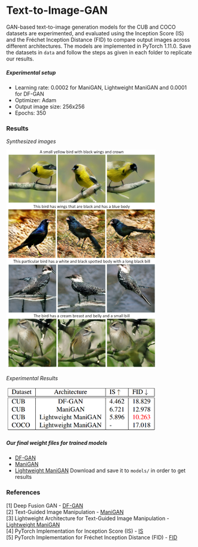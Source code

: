 # Text-to-Image-GAN

GAN-based text-to-image generation models for the CUB and COCO datasets are experimented, and evaluated using the Inception Score (IS) and the Fréchet Inception Distance (FID) to compare output images across different architectures. The models are implemented in PyTorch 1.11.0. Save the datasets in ```data``` and follow the steps as given in each folder to replicate our results.

##### Experimental setup
- Learning rate: 0.0002 for ManiGAN, Lightweight ManiGAN and 0.0001 for DF-GAN
- Optimizer: Adam
- Output image size: 256x256
- Epochs: 350

### Results
*Synthesized images*

<img src="images/images.png" width="400">

*Experimental Results*

<img src="images/results.png" width="400">

##### Our final weight files for trained models 
- [DF-GAN](https://drive.google.com/file/d/17iSeUJZVGyLwqkwKOCLtKOH76fNjRf5P/view?usp=sharing)
- [ManiGAN](https://drive.google.com/file/d/1qMNtmqAqFt2aNzWOY2CyK_MRtcjNCDvS/view?usp=sharing)
- [Lightweight ManiGAN](https://drive.google.com/file/d/1QhPx2GZmIUU17Nc6NY8e9jEATcM9ow1r/view?usp=sharing)
Download and save it to `models/` in order to get results

### References
[1] Deep Fusion GAN - [DF-GAN](https://arxiv.org/abs/2008.05865) <br />
[2] Text-Guided Image Manipulation - [ManiGAN](https://arxiv.org/abs/1912.06203)<br />
[3] Lightweight Architecture for Text-Guided Image Manipulation - [Lightweight ManiGAN](https://arxiv.org/abs/2010.12136)<br />
[4] PyTorch Implementation for Inception Score (IS) - [IS](https://github.com/sbarratt/inception-score-pytorch) <br />
[5] PyTorch Implementation for Fréchet Inception Distance (FID) - [FID](https://github.com/mseitzer/pytorch-fid) <br />
